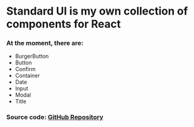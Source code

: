 # Standard UI is my own collection of components for React

### At the moment, there are:
* BurgerButton
* Button
* Confirm
* Container
* Date
* Input
* Modal
* Title

### Source code: [GitHub Repository](https://github.com/Alekseypavlov14/standard-ui)